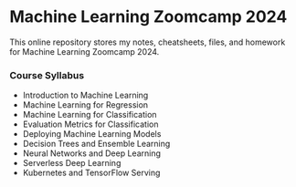 # Machine Learning Zoomcamp 2024
This online repository stores my notes, cheatsheets, files, and homework for Machine Learning Zoomcamp 2024.
### Course Syllabus 
- Introduction to Machine Learning
- Machine Learning for Regression
- Machine Learning for Classification
- Evaluation Metrics for Classification
- Deploying Machine Learning Models
- Decision Trees and Ensemble Learning
- Neural Networks and Deep Learning
- Serverless Deep Learning
- Kubernetes and TensorFlow Serving

